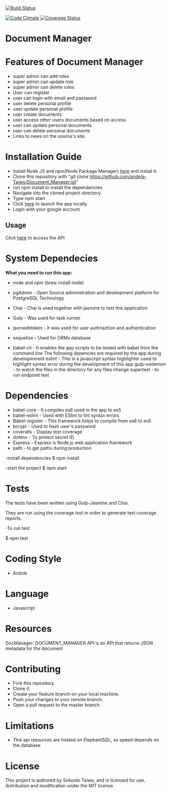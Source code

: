 [![Build Status](https://travis-ci.org/andela-Taiwo/Document_Manager.svg?branch=master)](https://travis-ci.org/andela-Taiwo/Document_Manager)

[![Code Climate](https://codeclimate.com/github/andela-Taiwo/Document_Manager/badges/gpa.svg)](https://codeclimate.com/github/andela-Taiwo/Document_Manager)
[![Coverage Status](https://coveralls.io/repos/github/andela-Taiwo/Document_Manager/badge.svg?branch=master)](https://coveralls.io/github/andela-Taiwo/Document_Manager?branch=master)

# Document Manager




# Features of Document Manager
- super admin can add roles
- super admin can update role
- super admin can delete roles
- User can register
- user can login with email and password
- user delete personal profile
- user update personal profile
- user  create documents
- user access other users documents based on access
- user can update personal documents
- user can delete personal documents
- Links to news on the source's site.


# Installation Guide
- Install Node JS and npm(Node Package Manager) [here](https://nodejs.org/en/) and install it.
- Clone this repository with "git clone https://github.com/andela-Taiwo/Document_Manager.git"
- run npm install to install the dependencies.
- Navigate into the cloned project directory.
- Type npm start
- Click [here](http://localhost:3000) to launch the app locally
- Login with your google account

## Usage
Click [here](https://document-manager-ap.herokuapp.com) to access the API


# System Dependecies

__What you need to run this app:__

- node and npm (brew install node)
- pgAdmin - Open Source administration and development platform for PostgreSQL
Technology

- Chai - Chai is used together with jasmine to test this application
- Gulp - Was used for task runner
- jsonwebtoken - It was used for user authriaztion and authentication
- sequelize - Used for ORMs database
- babel-cli - It enables the app scripts to be tested with babel from the command line
The following depencies are required by the app during developmment
eslint - This is a javascript syntax highlighter used to highlight syntax error during the development of this app
gulp-nodemon - to watch the files in the directory for any files change
supertest - to run endpoint test

# Dependencies

- babel-core - It compiles es6 used in the app to es5
- babel-eslint - Used with ESlint to lint syntax errors
- Babel-register - This framework helps to compile from es6 to es5
- bcrypt - Used to hash user's password
- coveralls - Display test coverage
- dotenv - To protect secret ID
- Express - Express is Node.js web application framework
- path - to get paths during production

-install dependencies
$ npm install

-start the project
$ npm start


# Tests

The tests have been written using Gulp-Jasmine and Chai.

They are run using the coverage tool in order to generate test coverage reports.

-To run test

  $ npm test

# Coding Style
- Airbnb

# Language
- Javascript

# Resources
DocManager: DOCUMENT_MANAGER API is an API that returns JSON metadata  for the document

# Contributing
- Fork this repository.
- Clone it.
- Create your feature branch on your local machine.
- Push your changes to your remote branch.
- Open a pull request to the master branch.


# Limitations
- This api resources are hosted on ElephantSQL, so speed depends on the database


# License
This project is authored by Sokunbi Taiwo, and is licensed for use, distribution and modification under the MIT license
